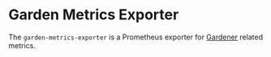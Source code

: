 # Garden Metrics Exporter
The `garden-metrics-exporter` is a Prometheus exporter for [Gardener](https://github.com/gardener/gardener) related metrics.